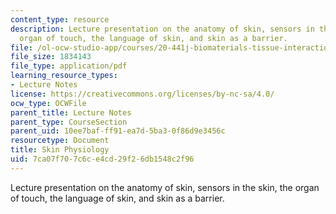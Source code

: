 ```yaml
---
content_type: resource
description: Lecture presentation on the anatomy of skin, sensors in the skin, the
  organ of touch, the language of skin, and skin as a barrier.
file: /ol-ocw-studio-app/courses/20-441j-biomaterials-tissue-interactions-fall-2009/7ca07f707c6ce4cd29f26db1548c2f96_MIT20_441JF09_lec18a_iy.pdf
file_size: 1834143
file_type: application/pdf
learning_resource_types:
- Lecture Notes
license: https://creativecommons.org/licenses/by-nc-sa/4.0/
ocw_type: OCWFile
parent_title: Lecture Notes
parent_type: CourseSection
parent_uid: 10ee7baf-ff91-ea7d-5ba3-0f86d9e3456c
resourcetype: Document
title: Skin Physiology
uid: 7ca07f70-7c6c-e4cd-29f2-6db1548c2f96
---
```

Lecture presentation on the anatomy of skin, sensors in the skin, the organ of touch, the language of skin, and skin as a barrier.
